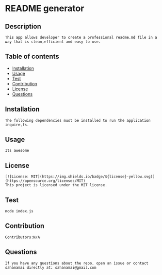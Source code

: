 # README generator
 ## Description 
    This app allows developer to create a professional readme.md file in a way that is clean,efficient and easy to use.
## Table of contents
* [Installation](#installation)
* [Usage](#usage)
* [Test](#test)
* [Contribution](#contribution)
* [License](#license)
* [Questions](#questions)
     
## Installation
    The following dependencies must be installed to run the application inquire,fs.
 ## Usage
    Its awesome
## License
    [![License: MIT](https://img.shields.io/badge/${license}-yellow.svg)](https://opensource.org/licenses/MIT)
    This project is licensed under the MIT license.
## Test
    node index.js
## Contribution
    Contributors:N/A
 ## Questions
    If you have any questions about the repo, open an issue or contact sahanamai directly at: sahanamai@gmail.com
    

    